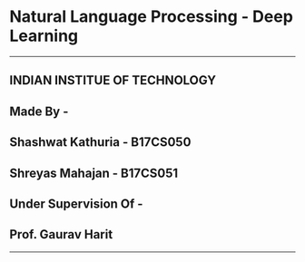 # Natural Language Processing - Deep Learning
-----------------------------

## INDIAN INSTITUE OF TECHNOLOGY

## Made By -
## Shashwat Kathuria - B17CS050
## Shreyas Mahajan   - B17CS051

## Under Supervision Of -
## Prof. Gaurav Harit

------------------------------
